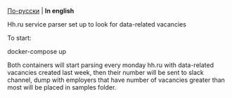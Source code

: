 [По-русски](README.md) | **In english**

Hh.ru service parser set up to look for data-related vacancies

To start:

docker-compose up


Both containers will start
parsing every monday hh.ru with data-related vacancies created last week,
then their number will be sent to slack channel, 
dump with employers that have number of vacancies greater than most will be placed in samples folder.
